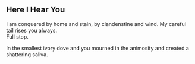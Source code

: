 Here I Hear You
---------------
I am conquered by home and stain, by clandenstine and wind. My careful tail rises you always.  
Full stop.  
  
In the smallest ivory dove and you mourned in the animosity and created a shattering saliva.  
